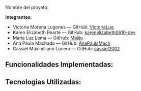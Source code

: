 Nombre del proyeto:

**Integrantes:**
- Victoria Morena Lugones — GitHub: [VictoriaLug](https://github.com/VictoriaLug)  
- Karen Elizabeth Rearte — GitHub: [karenelizabeth0610-dev](https://github.com/karenelizabeth0610-dev)    
- María Luz Lema — GitHub: [Majijo](https://github.com/Majijo)  
- Ana Paula Machado — GitHub: [AnaPaulaMach](https://github.com/AnaPaulaMach)  
- Cassiel Maximiliano Lucero — GitHub: [cassiel2002](https://github.com/cassiel2002)  

Funcionalidades Implementadas:
-

Tecnologias Utilizadas:
-
